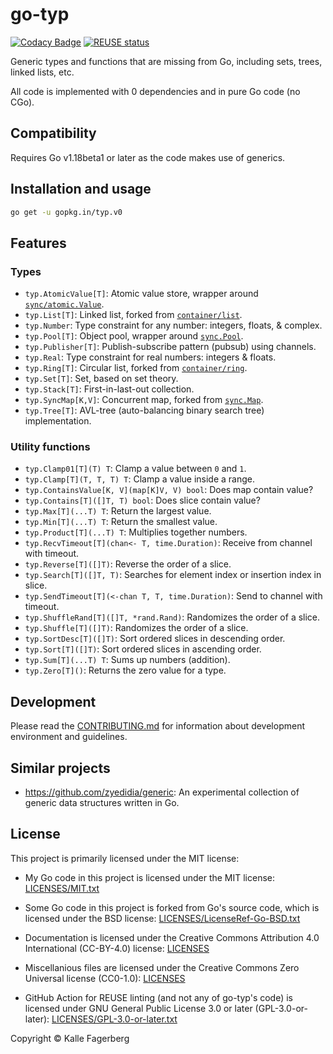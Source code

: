<!--
SPDX-FileCopyrightText: 2022 Kalle Fagerberg

SPDX-License-Identifier: CC-BY-4.0
-->

# go-typ

[![Codacy Badge](https://api.codacy.com/project/badge/Grade/6b0289f204c044c2911a53c67a4833d9)](https://app.codacy.com/gh/go-typ/typ?utm_source=github.com&utm_medium=referral&utm_content=go-typ/typ&utm_campaign=Badge_Grade_Settings)
[![REUSE status](https://api.reuse.software/badge/github.com/go-typ/typ)](https://api.reuse.software/info/github.com/go-typ/typ)

Generic types and functions that are missing from Go, including sets, trees,
linked lists, etc.

All code is implemented with 0 dependencies and in pure Go code (no CGo).

## Compatibility

Requires Go v1.18beta1 or later as the code makes use of generics.

## Installation and usage

```sh
go get -u gopkg.in/typ.v0
```

## Features

### Types

- `typ.AtomicValue[T]`: Atomic value store, wrapper around [`sync/atomic.Value`](https://pkg.go.dev/sync/atomic#Value).
- `typ.List[T]`: Linked list, forked from [`container/list`](https://pkg.go.dev/container/list).
- `typ.Number`: Type constraint for any number: integers, floats, & complex.
- `typ.Pool[T]`: Object pool, wrapper around [`sync.Pool`](https://pkg.go.dev/sync#Pool).
- `typ.Publisher[T]`: Publish-subscribe pattern (pubsub) using channels.
- `typ.Real`: Type constraint for real numbers: integers & floats.
- `typ.Ring[T]`: Circular list, forked from [`container/ring`](https://pkg.go.dev/container/ring).
- `typ.Set[T]`: Set, based on set theory.
- `typ.Stack[T]`: First-in-last-out collection.
- `typ.SyncMap[K,V]`: Concurrent map, forked from [`sync.Map`](https://pkg.go.dev/sync#Map).
- `typ.Tree[T]`: AVL-tree (auto-balancing binary search tree) implementation.

### Utility functions

<!-- lint disable maximum-line-length -->

- `typ.Clamp01[T](T) T`: Clamp a value between `0` and `1`.
- `typ.Clamp[T](T, T, T) T`: Clamp a value inside a range.
- `typ.ContainsValue[K, V](map[K]V, V) bool`: Does map contain value?
- `typ.Contains[T]([]T, T) bool`: Does slice contain value?
- `typ.Max[T](...T) T`: Return the largest value.
- `typ.Min[T](...T) T`: Return the smallest value.
- `typ.Product[T](...T) T`: Multiplies together numbers.
- `typ.RecvTimeout[T](chan<- T, time.Duration)`: Receive from channel with timeout.
- `typ.Reverse[T]([]T)`: Reverse the order of a slice.
- `typ.Search[T]([]T, T)`: Searches for element index or insertion index in slice.
- `typ.SendTimeout[T](<-chan T, T, time.Duration)`: Send to channel with timeout.
- `typ.ShuffleRand[T]([]T, *rand.Rand)`: Randomizes the order of a slice.
- `typ.Shuffle[T]([]T)`: Randomizes the order of a slice.
- `typ.SortDesc[T]([]T)`: Sort ordered slices in descending order.
- `typ.Sort[T]([]T)`: Sort ordered slices in ascending order.
- `typ.Sum[T](...T) T`: Sums up numbers (addition).
- `typ.Zero[T]()`: Returns the zero value for a type.

<!-- lint enable maximum-line-length -->

## Development

Please read the [CONTRIBUTING.md](CONTRIBUTING.md) for information about
development environment and guidelines.

## Similar projects

- <https://github.com/zyedidia/generic>: An experimental collection of generic
  data structures written in Go.

## License

This project is primarily licensed under the MIT license:

- My Go code in this project is licensed under the MIT license:
  [LICENSES/MIT.txt](LICENSES/MIT.txt)

- Some Go code in this project is forked from Go's source code, which is
  licensed under the BSD license: [LICENSES/LicenseRef-Go-BSD.txt](LICENSES/LicenseRef-Go-BSD.txt)

- Documentation is licensed under the Creative Commons Attribution 4.0
  International (CC-BY-4.0) license: [LICENSES](LICENSES/CC-BY-4.0.txt)

- Miscellanious files are licensed under the Creative Commons Zero Universal
  license (CC0-1.0): [LICENSES](LICENSES/CC0-1.0.txt)

- GitHub Action for REUSE linting (and not any of go-typ's code) is licensed
  under GNU General Public License 3.0 or later (GPL-3.0-or-later):
  [LICENSES/GPL-3.0-or-later.txt](LICENSES/GPL-3.0-or-later.txt)

Copyright &copy; Kalle Fagerberg

